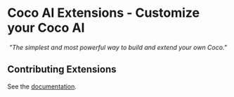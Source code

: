 # Coco AI Extensions - Customize your Coco AI

<div align="center">

_"The simplest and most powerful way to build and extend your own Coco."_

</div>

## Contributing Extensions

See the [documentation](docs).
